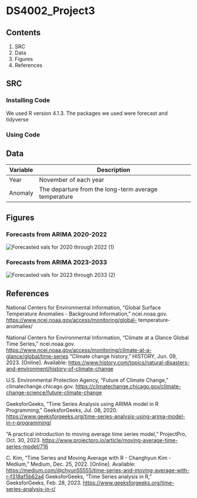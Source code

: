 # DS4002_Project3

## Contents
1. SRC
2. Data
3. Figures
4. References

## SRC
### Installing Code
We used R version 4.1.3. The packages we used were forecast and tidyverse
### Using Code

## Data

|Variable   |Description                                         |
|-----------|----------------------------------------------------|
|Year       |November of each year                               |
|Anomaly    |The departure from the long-term average temperature|



## Figures
### Forecasts from ARIMA 2020-2022
![Forecasted vals for 2020 through 2022 (1)](https://github.com/jillbarta/DS4002_Project3/assets/123209044/c3eb721f-265d-469d-9a57-b356bc620b31)

### Forecasts from ARIMA 2023-2033
![Forecasted vals for 2023 through 2033 (2)](https://github.com/jillbarta/DS4002_Project3/assets/123209044/63472468-56c3-43a3-be7c-daf7e122a83e)

## References
National Centers for Environmental Information, “Global Surface Temperature Anomalies - Background Information,” ncei.noaa.gov. https://www.ncei.noaa.gov/access/monitoring/global-  temperature-anomalies/ 

National Centers for Environmental Information, “Climate at a Glance Global Time Series,” ncei.noaa.gov. https://www.ncei.noaa.gov/access/monitoring/climate-at-a-glance/global/time-series
“Climate change history,” HISTORY, Jun. 09, 2023. [Online]. Available: https://www.history.com/topics/natural-disasters-and-environment/history-of-climate-change 

U.S. Environmental Protection Agency, “Future of Climate Change,” climatechange.chicago.gov. https://climatechange.chicago.gov/climate-change-science/future-climate-change 

GeeksforGeeks, “Time Series Analysis using ARIMA model in R Programming,” GeeksforGeeks, Jul. 08, 2020. https://www.geeksforgeeks.org/time-series-analysis-using-arima-model-in-r-programming/ 

“A practical introduction to moving average time series model,” ProjectPro, Oct. 30, 2023. https://www.projectpro.io/article/moving-average-time-series-model/716 

C. Kim, “Time Series and Moving Average with R - Changhyun Kim - Medium,” Medium, Dec. 25, 2022. [Online]. Available: https://medium.com/@chyun55555/time-series-and-moving-average-with-r-f318af5b62a4 
GeeksforGeeks, “Time Series analysis in R,” GeeksforGeeks, Feb. 28, 2023. https://www.geeksforgeeks.org/time-series-analysis-in-r/
